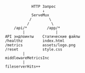                     HTTP Запрос
                         ↓
                    ServeMux
                   /        \
                  /          \
            /api/*         /app/*
                |              |
        API эндпоинты    Статические файлы
        /healthz         index.html
        /metrics         assets/logo.png
        /reset           style.css
                |
        middlewareMetricsInc
                |
        fileserverHits++
